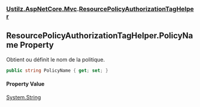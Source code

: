 ### [Ustilz.AspNetCore.Mvc](Ustilz.AspNetCore.Mvc.md 'Ustilz.AspNetCore.Mvc').[ResourcePolicyAuthorizationTagHelper](Ustilz.AspNetCore.Mvc.ResourcePolicyAuthorizationTagHelper.md 'Ustilz.AspNetCore.Mvc.ResourcePolicyAuthorizationTagHelper')

## ResourcePolicyAuthorizationTagHelper.PolicyName Property

Obtient ou définit le nom de la politique.

```csharp
public string PolicyName { get; set; }
```

#### Property Value
[System.String](https://docs.microsoft.com/en-us/dotnet/api/System.String 'System.String')